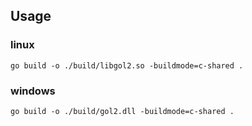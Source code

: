 ## Usage
### linux
```console
go build -o ./build/libgol2.so -buildmode=c-shared .
```
### windows
```console
go build -o ./build/gol2.dll -buildmode=c-shared .
```

